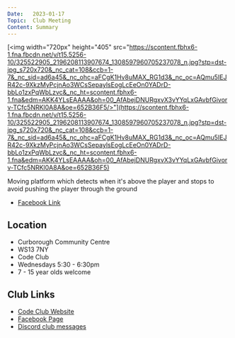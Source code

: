 ```yaml
---
Date:   2023-01-17
Topic:  Club Meeting
Content: Summary
---
```

[<img width="720px" height="405" src="https://scontent.fbhx6-1.fna.fbcdn.net/v/t15.5256-10/325522905_2196208113907674_1308597960705237078_n.jpg?stp=dst-jpg_s720x720&_nc_cat=108&ccb=1-7&_nc_sid=ad6a45&_nc_ohc=aFCgK1Hv8uMAX_RG1d3&_nc_oc=AQmu5IEJR42c-9XkzMyPcjnAo3WCsSepaylsEogLcEeOn0YADrD-bbLo1zxPqWbLzvc&_nc_ht=scontent.fbhx6-1.fna&edm=AKK4YLsEAAAA&oh=00_AfAbejDNURgxvX3vYYqLxGAvbfGivorv-TCfc5NRKl0A8A&oe=652B36F5/>"](https://scontent.fbhx6-1.fna.fbcdn.net/v/t15.5256-10/325522905_2196208113907674_1308597960705237078_n.jpg?stp=dst-jpg_s720x720&_nc_cat=108&ccb=1-7&_nc_sid=ad6a45&_nc_ohc=aFCgK1Hv8uMAX_RG1d3&_nc_oc=AQmu5IEJR42c-9XkzMyPcjnAo3WCsSepaylsEogLcEeOn0YADrD-bbLo1zxPqWbLzvc&_nc_ht=scontent.fbhx6-1.fna&edm=AKK4YLsEAAAA&oh=00_AfAbejDNURgxvX3vYYqLxGAvbfGivorv-TCfc5NRKl0A8A&oe=652B36F5)

Moving platform which detects when it's above the player and stops to avoid pushing the player through the ground

* [Facebook Link](https://www.facebook.com/720665616418529/posts/684416710043420)

## Location

* Curborough Community Centre
* WS13 7NY
* Code Club
* Wednesdays 5:30 - 6:30pm
* 7 - 15 year olds welcome

## Club Links

* [Code Club Website](https://lichfield-code-club.github.io/)
* [Facebook Page](https://www.facebook.com/LichfieldCoders)
* [Discord club messages](https://discord.gg/szz6xGK)
